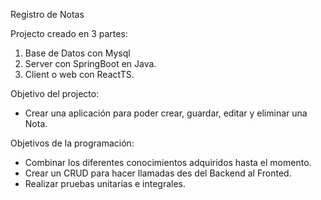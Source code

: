Registro de Notas

Projecto creado en 3 partes: 
1. Base de Datos con Mysql
2. Server con SpringBoot en Java.
3. Client o web con ReactTS.

Objetivo del projecto: 
- Crear una aplicación para poder crear, guardar, editar y eliminar una Nota. 

Objetivos de la programación:
- Combinar los diferentes conocimientos adquiridos hasta el momento.
- Crear un CRUD para hacer llamadas des del Backend al Fronted.
- Realizar pruebas unitarias e integrales.



